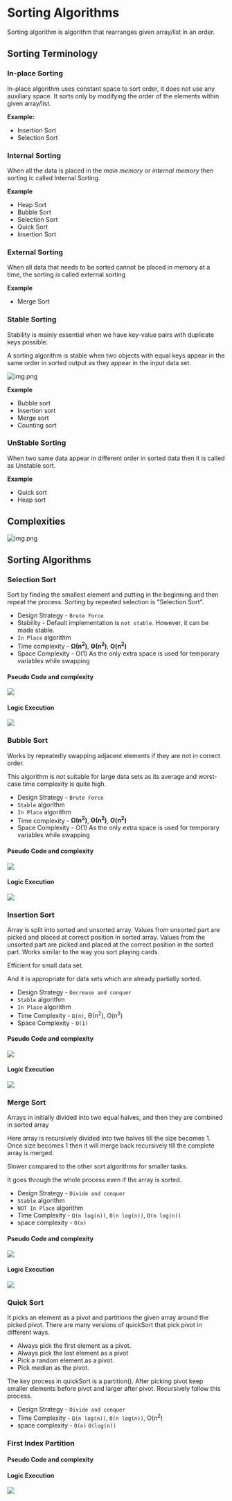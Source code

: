 # Sorting Algorithms
Sorting algorithm is algorithm that rearranges given array/list in an order.

## Sorting Terminology

### In-place Sorting
In-place algorithm uses constant space to sort order, it does not use any auxiliary space. 
It sorts only by modifying the order of the elements within given array/list.

**Example:**
- Insertion Sort
- Selection Sort

### Internal Sorting
When all the data is placed in the *main memory* or *internal memory* then sorting ic called Internal Sorting.

**Example**
- Heap Sort
- Bubble Sort
- Selection Sort
- Quick Sort
- Insertion Sort

### External Sorting
When all data that needs to be sorted cannot be placed in memory at a time, the sorting is called external sorting

**Example**
- Merge Sort

### Stable Sorting
Stability is mainly essential when we have key-value pairs with duplicate keys possible.

A sorting algorithm is stable when two objects with equal keys appear in the same order in sorted output as they appear in the input data set.

![img.png](../../../images/stablesort.png)

**Example**
- Bubble sort
- Insertion sort
- Merge sort
- Counting sort

### UnStable Sorting
When two same data appear in different order in sorted data then it is called as Unstable sort.

**Example**
- Quick sort
- Heap sort

## Complexities
![img.png](../../../images/sort_complexities.png)

## Sorting Algorithms

### Selection Sort
Sort by finding the smallest element and putting in the beginning and then repeat the process.
Sorting by repeated selection is "Selection Sort".
- Design Strategy - `Brute Force`
- Stability - Default implementation is `not stable`. However, it can be made stable. 
- `In Place` algorithm
- Time complexity - **Ω(n<sup>2</sup>)**, **Θ(n<sup>2</sup>)**, **O(n<sup>2</sup>)** 
- Space Complexity - O(1) As the only extra space is used for temporary variables while swapping

#### Pseudo Code and complexity 

![](../../../images/Selection_sort_pseudo_code.png)

#### Logic Execution
![](../../../images/selection_sort.png)


### Bubble Sort
Works by repeatedly swapping adjacent elements if they are not in correct order.

This algorithm is not suitable for large data sets as its average and worst-case time complexity is quite high.
- Design Strategy - `Brute Force`
- `Stable` algorithm
- `In Place` algorithm
- Time complexity - **Ω(n<sup>2</sup>)**, **Θ(n<sup>2</sup>)**, **O(n<sup>2</sup>)**
- Space Complexity - O(1) As the only extra space is used for temporary variables while swapping

#### Pseudo Code and complexity 

![](../../../images/bubble_sort_pseudo.png)

#### Logic Execution
![](../../../images/bubble_sort_correct.png)

### Insertion Sort

Array is split into sorted and unsorted array. Values from unsorted part are picked and placed at correct position in sorted array.
Values from the unsorted part are picked and placed at the correct position in the sorted part.
Works similar to the way you sort playing cards.

Efficient for small data set.

And it is appropriate for data sets which are already partially sorted.

- Design Strategy - `Decrease and conquer`
- `Stable` algorithm
- `In Place` algorithm
- Time Complexity -  `Ω(n)`, Θ(n<sup>2</sup>), O(n<sup>2</sup>)
- Space Complexity - `O(1)`

#### Pseudo Code and complexity

![](../../../images/insertion_sort_pseudo.png)

#### Logic Execution

![](../../../images/insertion_sort.png)

### Merge Sort
Arrays in initially divided into two equal halves, and then they are combined in sorted array

Here array is recursively divided into two halves till the size becomes 1. 
Once size becomes 1 then it will merge back recursively till the complete array is merged.

Slower compared to the other sort algorithms for smaller tasks.

It goes through the whole process even if the array is sorted.

- Design Strategy - `Divide and conquer`
- `Stable` algorithm
- `NOT In Place` algorithm
- Time Complexity -  `Ω(n log(n))`, `Θ(n log(n))`, `O(n log(n))`
- space complexity - `O(n)`

#### Pseudo Code and complexity

![](../../../images/merge-sort_pseudo.png)

#### Logic Execution

![](../../../images/merge_sort.png)

### Quick Sort
It picks an element as a pivot and partitions the given array around the picked pivot. 
There are many versions of quickSort that pick pivot in different ways.

- Always pick the first element as a pivot.
- Always pick the last element as a pivot 
- Pick a random element as a pivot.
- Pick median as the pivot.

The key process in quickSort is a partition(). 
After picking pivot keep smaller elements before pivot and larger after pivot.
Recursively follow this process.

- Design Strategy - `Divide and conquer`
- Time Complexity -  `Ω(n log(n))`, `Θ(n log(n))`, O(n<sup>2</sup>)
- space complexity - `O(n)` `O(log(n))`

### First Index Partition
#### Pseudo Code and complexity

#### Logic Execution
![](../../../images/quickSort_firstIndexPartition.png)